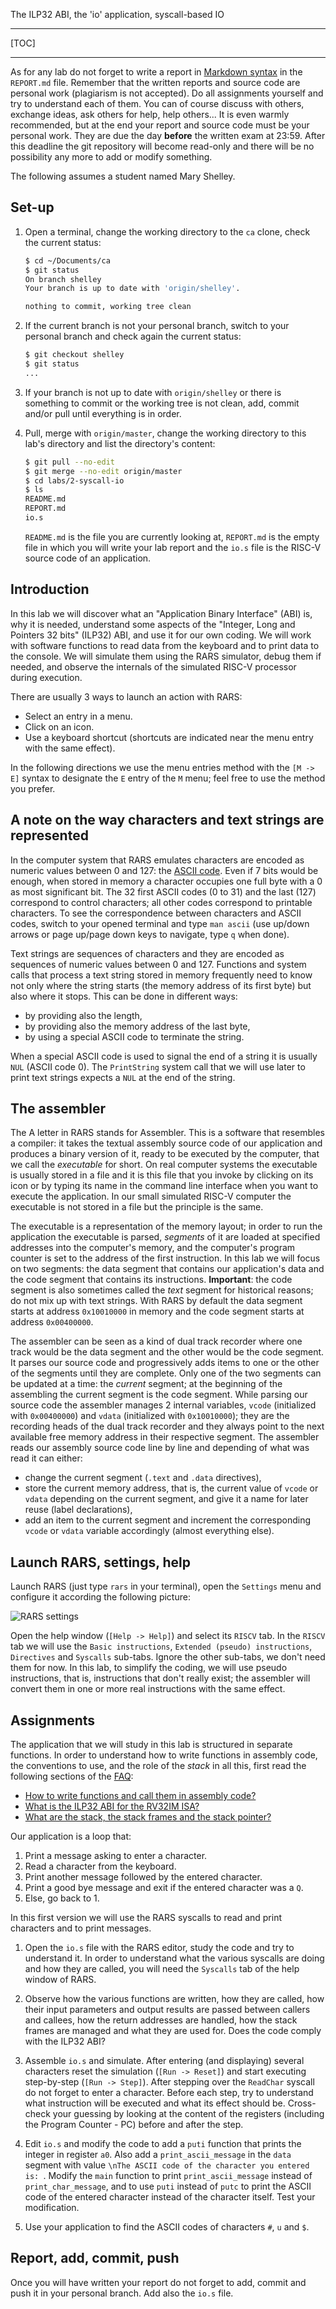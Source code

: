 <!-- MASTER-ONLY: DO NOT MODIFY THIS FILE

Copyright © Telecom Paris
Copyright © Renaud Pacalet (renaud.pacalet@telecom-paris.fr)

This file must be used under the terms of the CeCILL. This source
file is licensed as described in the file COPYING, which you should
have received as part of this distribution. The terms are also
available at:
https://cecill.info/licences/Licence_CeCILL_V2.1-en.html
-->

The ILP32 ABI, the 'io' application, syscall-based IO

---

[TOC]

---

As for any lab do not forget to write a report in [Markdown syntax] in the `REPORT.md` file.
Remember that the written reports and source code are personal work (plagiarism is not accepted).
Do all assignments yourself and try to understand each of them.
You can of course discuss with others, exchange ideas, ask others for help, help others...
It is even warmly recommended, but at the end your report and source code must be your personal work.
They are due the day **before** the written exam at 23:59.
After this deadline the git repository will become read-only and there will be no possibility any more to add or modify something.

The following assumes a student named Mary Shelley.

## Set-up

1. Open a terminal, change the working directory to the `ca` clone, check the current status:

    ```bash
    $ cd ~/Documents/ca
    $ git status
    On branch shelley
    Your branch is up to date with 'origin/shelley'.
    
    nothing to commit, working tree clean
    ```

1. If the current branch is not your personal branch, switch to your personal branch and check again the current status:

    ```bash
    $ git checkout shelley
    $ git status
    ...
    ```

1. If your branch is not up to date with `origin/shelley` or there is something to commit or the working tree is not clean, add, commit and/or pull until everything is in order.

1. Pull, merge with `origin/master`, change the working directory to this lab's directory and list the directory's content:

    ```bash
    $ git pull --no-edit
    $ git merge --no-edit origin/master
    $ cd labs/2-syscall-io
    $ ls
    README.md
    REPORT.md
    io.s
    ```

   `README.md` is the file you are currently looking at, `REPORT.md` is the empty file in which you will write your lab report and the `io.s` file is the RISC-V source code of an application.

## Introduction

In this lab we will discover what an "Application Binary Interface" (ABI) is, why it is needed, understand some aspects of the "Integer, Long and Pointers 32 bits" (ILP32) ABI, and use it for our own coding.
We will work with software functions to read data from the keyboard and to print data to the console.
We will simulate them using the RARS simulator, debug them if needed, and observe the internals of the simulated RISC-V processor during execution.

There are usually 3 ways to launch an action with RARS:
- Select an entry in a menu.
- Click on an icon.
- Use a keyboard shortcut (shortcuts are indicated near the menu entry with the same effect).

In the following directions we use the menu entries method with the `[M -> E]` syntax to designate the `E` entry of the `M` menu; feel free to use the method you prefer.

## A note on the way characters and text strings are represented

In the computer system that RARS emulates characters are encoded as numeric values between 0 and 127: the [ASCII code].
Even if 7 bits would be enough, when stored in memory a character occupies one full byte with a 0 as most significant bit.
The 32 first ASCII codes (0 to 31) and the last (127) correspond to control characters; all other codes correspond to printable characters.
To see the correspondence between characters and ASCII codes, switch to your opened terminal and type `man ascii` (use up/down arrows or page up/page down keys to navigate, type `q` when done).

Text strings are sequences of characters and they are encoded as sequences of numeric values between 0 and 127.
Functions and system calls that process a text string stored in memory frequently need to know not only where the string starts (the memory address of its first byte) but also where it stops.
This can be done in different ways:
- by providing also the length,
- by providing also the memory address of the last byte,
- by using a special ASCII code to terminate the string.

When a special ASCII code is used to signal the end of a string it is usually `NUL` (ASCII code 0).
The `PrintString` system call that we will use later to print text strings expects a `NUL` at the end of the string.

## The assembler

The A letter in RARS stands for Assembler.
This is a software that resembles a compiler: it takes the textual assembly source code of our application and produces a binary version of it, ready to be executed by the computer, that we call the _executable_ for short.
On real computer systems the executable is usually stored in a file and it is this file that you invoke by clicking on its icon or by typing its name in the command line interface when you want to execute the application.
In our small simulated RISC-V computer the executable is not stored in a file but the principle is the same.

The executable is a representation of the memory layout; in order to run the application the executable is parsed, _segments_ of it are loaded at specified addresses into the computer's memory, and the computer's program counter is set to the address of the first instruction.
In this lab we will focus on two segments: the data segment that contains our application's data and the code segment that contains its instructions.
**Important**: the code segment is also sometimes called the _text_ segment for historical reasons; do not mix up with text strings.
With RARS by default the data segment starts at address `0x10010000` in memory and the code segment starts at address `0x00400000`.

The assembler can be seen as a kind of dual track recorder where one track would be the data segment and the other would be the code segment.
It parses our source code and progressively adds items to one or the other of the segments until they are complete.
Only one of the two segments can be updated at a time: the _current_ segment; at the beginning of the assembling the current segment is the code segment.
While parsing our source code the assembler manages 2 internal variables, `vcode` (initialized with `0x00400000`) and `vdata` (initialized with `0x10010000`); they are the recording heads of the dual track recorder and they always point to the next available free memory address in their respective segment.
The assembler reads our assembly source code line by line and depending of what was read it can either:
- change the current segment (`.text` and `.data` directives),
- store the current memory address, that is, the current value of `vcode` or `vdata` depending on the current segment, and give it a name for later reuse (label declarations),
- add an item to the current segment and increment the corresponding `vcode` or `vdata` variable accordingly (almost everything else).

## Launch RARS, settings, help

Launch RARS (just type `rars` in your terminal), open the `Settings` menu and configure it according the following picture:

![RARS settings](../../doc/data/rars-settings.png)

Open the help window (`[Help -> Help]`) and select its `RISCV` tab.
In the `RISCV` tab we will use the `Basic instructions`, `Extended (pseudo) instructions`, `Directives` and `Syscalls` sub-tabs.
Ignore the other sub-tabs, we don't need them for now.
In this lab, to simplify the coding, we will use pseudo instructions, that is, instructions that don't really exist; the assembler will convert them in one or more real instructions with the same effect.

## Assignments

The application that we will study in this lab is structured in separate functions.
In order to understand how to write functions in assembly code, the conventions to use, and the role of the _stack_ in all this, first read the following sections of the [FAQ]:

- [How to write functions and call them in assembly code?]
- [What is the ILP32 ABI for the RV32IM ISA?]
- [What are the stack, the stack frames and the stack pointer?]

Our application is a loop that:

1. Print a message asking to enter a character.
1. Read a character from the keyboard.
1. Print another message followed by the entered character.
1. Print a good bye message and exit if the entered character was a `Q`.
1. Else, go back to 1.

In this first version we will use the RARS syscalls to read and print characters and to print messages.

1. Open the `io.s` file with the RARS editor, study the code and try to understand it.
   In order to understand what the various syscalls are doing and how they are called, you will need the `Syscalls` tab of the help window of RARS.

1. Observe how the various functions are written, how they are called, how their input parameters and output results are passed between callers and callees, how the return addresses are handled, how the stack frames are managed and what they are used for.
   Does the code comply with the ILP32 ABI?

1. Assemble `io.s` and simulate.
   After entering (and displaying) several characters reset the simulation (`[Run -> Reset]`) and start executing step-by-step (`[Run -> Step]`).
   After stepping over the `ReadChar` syscall do not forget to enter a character.
   Before each step, try to understand what instruction will be executed and what its effect should be.
   Cross-check your guessing by looking at the content of the registers (including the Program Counter - PC) before and after the step.

1. Edit `io.s` and modify the code to add a `puti` function that prints the integer in register `a0`.
   Also add a `print_ascii_message` in the `data` segment with value `\nThe ASCII code of the character you entered is: `.
   Modify the `main` function to print `print_ascii_message` instead of `print_char_message`, and to use `puti` instead of `putc` to print the ASCII code of the entered character instead of the character itself.
   Test your modification.

1. Use your application to find the ASCII codes of characters `#`, `u` and `$`.

## Report, add, commit, push

Once you will have written your report do not forget to add, commit and push it in your personal branch.
Add also the `io.s` file.

[ASCII code]: https://en.wikipedia.org/wiki/ASCII
[Markdown syntax]: https://www.markdowntutorial.com/
[FAQ]: ../../FAQ.md
[How to write functions and call them in assembly code?]: ../../FAQ.md#how-to-write-functions-and-call-them-in-assembly-code
[What is the ILP32 ABI for the RV32IM ISA?]: ../../FAQ.md#what-is-the-ilp32-abi-for-the-rv32im-isa
[What are the stack, the stack frames and the stack pointer?]: ../../FAQ.md#what-are-the-stack-the-stack-frames-and-the-stack-pointer

<!-- vim: set tabstop=4 softtabstop=4 shiftwidth=4 expandtab textwidth=0: -->
